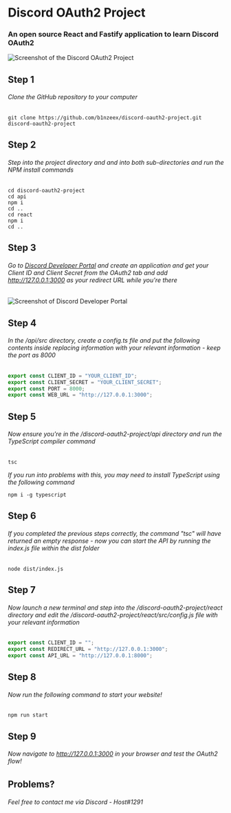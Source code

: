 # Discord OAuth2 Project

### An open source React and Fastify application to learn Discord OAuth2

![Screenshot of the Discord OAuth2 Project](https://i.imgur.com/hj5rubQ.png)

## Step 1

###### Clone the GitHub repository to your computer

```
git clone https://github.com/b1nzeex/discord-oauth2-project.git discord-oauth2-project
```

## Step 2

###### Step into the project directory and and into both sub-directories and run the NPM install commands

```
cd discord-oauth2-project
cd api
npm i
cd ..
cd react
npm i
cd ..
```

## Step 3

###### Go to [Discord Developer Portal](https://discord.com/developers) and create an application and get your Client ID and Client Secret from the OAuth2 tab and add http://127.0.0.1:3000 as your redirect URL while you're there

![Screenshot of Discord Developer Portal](https://i.imgur.com/yjQI5PR.png)

## Step 4

###### In the /api/src directory, create a config.ts file and put the following contents inside replacing information with your relevant information - keep the port as 8000

```ts
export const CLIENT_ID = "YOUR_CLIENT_ID";
export const CLIENT_SECRET = "YOUR_CLIENT_SECRET";
export const PORT = 8000;
export const WEB_URL = "http://127.0.0.1:3000";
```

## Step 5

###### Now ensure you're in the /discord-oauth2-project/api directory and run the TypeScript compiler command

```
tsc
```

_If you run into problems with this, you may need to install TypeScript using the following command_

```
npm i -g typescript
```

## Step 6

###### If you completed the previous steps correctly, the command "tsc" will have returned an empty response - now you can start the API by running the index.js file within the dist folder

```
node dist/index.js
```

## Step 7

###### Now launch a new terminal and step into the /discord-oauth2-project/react directory and edit the /discord-oauth2-project/react/src/config.js file with your relevant information

```js
export const CLIENT_ID = "";
export const REDIRECT_URL = "http://127.0.0.1:3000";
export const API_URL = "http://127.0.0.1:8000";
```

## Step 8

###### Now run the following command to start your website!

```
npm run start
```

## Step 9

###### Now navigate to http://127.0.0.1:3000 in your browser and test the OAuth2 flow!

## Problems?

###### Feel free to contact me via Discord - Host#1291
